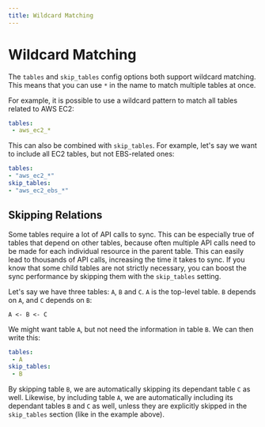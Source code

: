 ```yaml
---
title: Wildcard Matching
---
```


# Wildcard Matching

The `tables` and `skip_tables` config options both support wildcard matching. This means that you can use `*` in the name to match multiple tables at once.

For example, it is possible to use a wildcard pattern to match all tables related to AWS EC2:

```yaml
tables:
 - aws_ec2_*
```

This can also be combined with `skip_tables`. For example, let's say we want to include all EC2 tables, but not EBS-related ones:

```yaml
tables: 
- "aws_ec2_*"
skip_tables:
- "aws_ec2_ebs_*"
```

## Skipping Relations

Some tables require a lot of API calls to sync. This can be especially true of tables that depend on other tables, because often multiple API calls need to be made for each individual resource in the parent table. This can easily lead to thousands of API calls, increasing the time it takes to sync. If you know that some child tables are not strictly necessary, you can boost the sync performance by skipping them with the `skip_tables` setting.

Let's say we have three tables: `A`, `B` and `C`. `A` is the top-level table. `B` depends on `A`, and `C` depends on `B`:

```text
A <- B <- C
```

We might want table `A`, but not need the information in table `B`. We can then write this:

```yaml
tables:
 - A
skip_tables:
 - B
```

By skipping table `B`, we are automatically skipping its dependant table `C` as well. Likewise, by including table `A`, we are automatically including its dependant tables `B` and `C` as well, unless they are explicitly skipped in the `skip_tables` section (like in the example above).